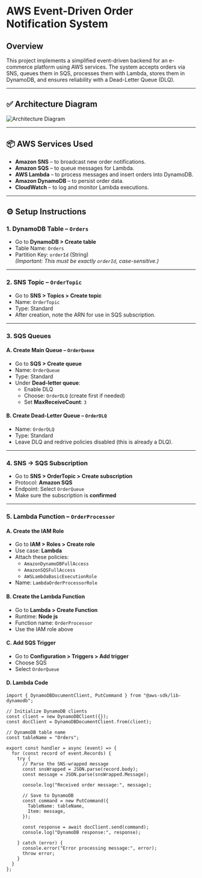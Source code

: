 # AWS Event-Driven Order Notification System

## Overview

This project implements a simplified event-driven backend for an e-commerce platform using AWS services. The system accepts orders via SNS, queues them in SQS, processes them with Lambda, stores them in DynamoDB, and ensures reliability with a Dead-Letter Queue (DLQ).

---

## ✅ Architecture Diagram

![Architecture Diagram](./architecture.png)

---

## 📦 AWS Services Used

- **Amazon SNS** – to broadcast new order notifications.
- **Amazon SQS** – to queue messages for Lambda.
- **AWS Lambda** – to process messages and insert orders into DynamoDB.
- **Amazon DynamoDB** – to persist order data.
- **CloudWatch** – to log and monitor Lambda executions.

---

## ⚙️ Setup Instructions

### 1. DynamoDB Table – `Orders`

- Go to **DynamoDB > Create table**
- Table Name: `Orders`
- Partition Key: `orderId` (String)  
  *(Important: This must be exactly `orderId`, case-sensitive.)*

---

### 2. SNS Topic – `OrderTopic`

- Go to **SNS > Topics > Create topic**
- Name: `OrderTopic`
- Type: Standard
- After creation, note the ARN for use in SQS subscription.

---

### 3. SQS Queues

#### A. Create Main Queue – `OrderQueue`

- Go to **SQS > Create queue**
- Name: `OrderQueue`
- Type: Standard
- Under **Dead-letter queue**:
  - Enable DLQ
  - Choose: `OrderDLQ` (create first if needed)
  - Set **MaxReceiveCount**: `3`

#### B. Create Dead-Letter Queue – `OrderDLQ`

- Name: `OrderDLQ`
- Type: Standard
- Leave DLQ and redrive policies disabled (this is already a DLQ).

---

### 4. SNS → SQS Subscription

- Go to **SNS > OrderTopic > Create subscription**
- Protocol: **Amazon SQS**
- Endpoint: Select `OrderQueue`
- Make sure the subscription is **confirmed**

---

### 5. Lambda Function – `OrderProcessor`

#### A. Create the IAM Role

- Go to **IAM > Roles > Create role**
- Use case: **Lambda**
- Attach these policies:
  - `AmazonDynamoDBFullAccess`
  - `AmazonSQSFullAccess`
  - `AWSLambdaBasicExecutionRole`
- Name: `LambdaOrderProcessorRole`

#### B. Create the Lambda Function

- Go to **Lambda > Create Function**
- Runtime: **Node js**
- Function name: `OrderProcessor`
- Use the IAM role above

#### C. Add SQS Trigger

- Go to **Configuration > Triggers > Add trigger**
- Choose SQS
- Select `OrderQueue`

#### D. Lambda Code

```import { DynamoDBClient } from "@aws-sdk/client-dynamodb";
import { DynamoDBDocumentClient, PutCommand } from "@aws-sdk/lib-dynamodb";

// Initialize DynamoDB clients
const client = new DynamoDBClient({});
const docClient = DynamoDBDocumentClient.from(client);

// DynamoDB table name
const tableName = "Orders";

export const handler = async (event) => {
  for (const record of event.Records) {
    try {
      // Parse the SNS-wrapped message
      const snsWrapped = JSON.parse(record.body);
      const message = JSON.parse(snsWrapped.Message);

      console.log("Received order message:", message);

      // Save to DynamoDB
      const command = new PutCommand({
        TableName: tableName,
        Item: message,
      });

      const response = await docClient.send(command);
      console.log("DynamoDB response:", response);

    } catch (error) {
      console.error("Error processing message:", error);
      throw error;
    }
  }
};

